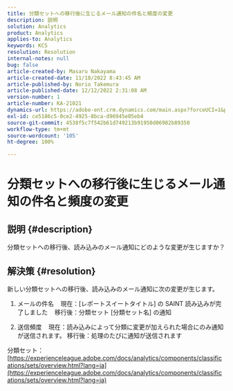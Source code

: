 ```yaml
---
title: 分類セットへの移行後に生じるメール通知の件名と頻度の変更
description: 説明
solution: Analytics
product: Analytics
applies-to: Analytics
keywords: KCS
resolution: Resolution
internal-notes: null
bug: false
article-created-by: Masaru Nakayama
article-created-date: 11/18/2022 8:43:45 AM
article-published-by: Norio Takemura
article-published-date: 12/12/2022 2:31:08 AM
version-number: 1
article-number: KA-21021
dynamics-url: https://adobe-ent.crm.dynamics.com/main.aspx?forceUCI=1&pagetype=entityrecord&etn=knowledgearticle&id=cb889f1b-1d67-ed11-9561-6045bd006239
exl-id: ce5186c5-0ce2-4925-8bca-d96945e05eb4
source-git-commit: 4538f5c7f542b61d749213b91950d06982b89350
workflow-type: tm+mt
source-wordcount: '105'
ht-degree: 100%

---
```


# 分類セットへの移行後に生じるメール通知の件名と頻度の変更

## 説明 {#description}

分類セットへの移行後、読み込みのメール通知にどのような変更が生じますか？
<br> 

## 解決策 {#resolution}


新しい分類セットへの移行後、読み込みのメール通知に次の変更が生じます。



1. メールの件名
   現在：[レポートスイートタイトル] の SAINT 読み込みが完了しました
   移行後：分類セット [分類セット名] の通知

2. 送信頻度
   現在：読み込みによって分類に変更が加えられた場合にのみ通知が送信されます。
   移行後：処理のたびに通知が送信されます

分類セット：
[https://experienceleague.adobe.com/docs/analytics/components/classifications/sets/overview.html?lang=ja](https://experienceleague.adobe.com/docs/analytics/components/classifications/sets/overview.html?lang=ja)
